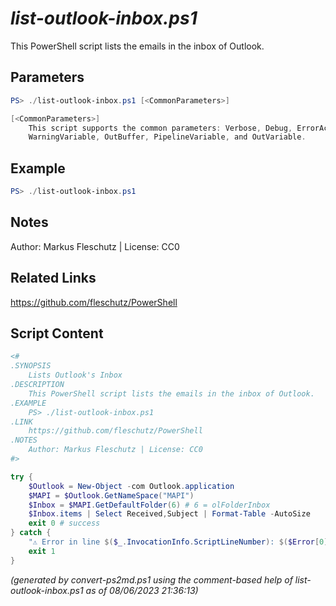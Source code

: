 *list-outlook-inbox.ps1*
================

This PowerShell script lists the emails in the inbox of Outlook.

Parameters
----------
```powershell
PS> ./list-outlook-inbox.ps1 [<CommonParameters>]

[<CommonParameters>]
    This script supports the common parameters: Verbose, Debug, ErrorAction, ErrorVariable, WarningAction, 
    WarningVariable, OutBuffer, PipelineVariable, and OutVariable.
```

Example
-------
```powershell
PS> ./list-outlook-inbox.ps1

```

Notes
-----
Author: Markus Fleschutz | License: CC0

Related Links
-------------
https://github.com/fleschutz/PowerShell

Script Content
--------------
```powershell
<#
.SYNOPSIS
	Lists Outlook's Inbox 
.DESCRIPTION
	This PowerShell script lists the emails in the inbox of Outlook.
.EXAMPLE
	PS> ./list-outlook-inbox.ps1
.LINK
	https://github.com/fleschutz/PowerShell
.NOTES
	Author: Markus Fleschutz | License: CC0
#>

try {
	$Outlook = New-Object -com Outlook.application
	$MAPI = $Outlook.GetNameSpace("MAPI")
	$Inbox = $MAPI.GetDefaultFolder(6) # 6 = olFolderInbox
	$Inbox.items | Select Received,Subject | Format-Table -AutoSize
	exit 0 # success
} catch {
	"⚠️ Error in line $($_.InvocationInfo.ScriptLineNumber): $($Error[0])"
	exit 1
}
```

*(generated by convert-ps2md.ps1 using the comment-based help of list-outlook-inbox.ps1 as of 08/06/2023 21:36:13)*
